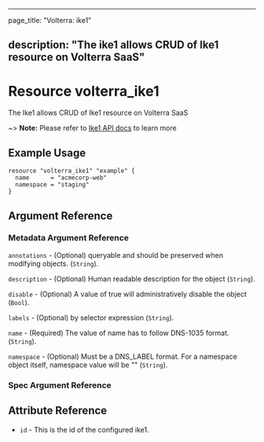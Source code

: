 ---

page_title: "Volterra: ike1"

description: "The ike1 allows CRUD of Ike1 resource on Volterra SaaS"
---------------------------------------------------------------------

Resource volterra_ike1
======================

The Ike1 allows CRUD of Ike1 resource on Volterra SaaS

~> **Note:** Please refer to [Ike1 API docs](https://docs.cloud.f5.com/docs-v2/api/ike1) to learn more

Example Usage
-------------

```hcl
resource "volterra_ike1" "example" {
  name      = "acmecorp-web"
  namespace = "staging"
}

```

Argument Reference
------------------

### Metadata Argument Reference

`annotations` - (Optional) queryable and should be preserved when modifying objects. (`String`).

`description` - (Optional) Human readable description for the object (`String`).

`disable` - (Optional) A value of true will administratively disable the object (`Bool`).

`labels` - (Optional) by selector expression (`String`).

`name` - (Required) The value of name has to follow DNS-1035 format. (`String`).

`namespace` - (Optional) Must be a DNS_LABEL format. For a namespace object itself, namespace value will be "" (`String`).

### Spec Argument Reference

Attribute Reference
-------------------

-	`id` - This is the id of the configured ike1.
